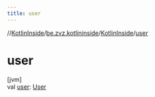 ```yaml
---
title: user
---
```

//[KotlinInside](../../../index.html)/[be.zvz.kotlininside](../index.html)/[KotlinInside](index.html)/[user](user.html)

# user

[jvm]\
val [user](user.html): [User](../../be.zvz.kotlininside.session.user/-user/index.html)




